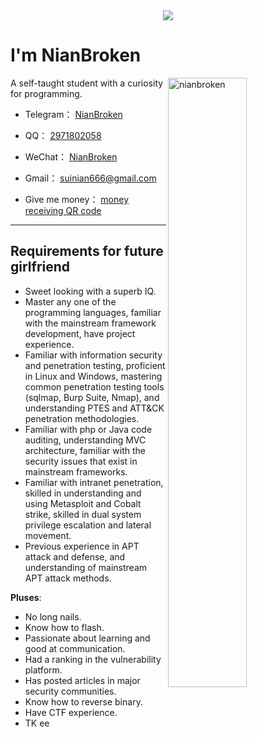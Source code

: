 <div align="center" ><img order-radius="100px" src="https://cdn.jsdelivr.net/gh/NianBroken/NianBroken/WriteCodes.gif"/></div>

# I'm NianBroken

<img align="right" width="50%" src="https://github-readme-stats.vercel.app/api?username=NianBroken&include_all_commits=true&rank_icon=github&hide_title=true&" alt="nianbroken" />

A self-taught student with a curiosity for programming.

- Telegram： [NianBroken](https://t.me/Nianbroken)

- QQ： [2971802058](https://qm.qq.com/cgi-bin/qm/qr?k=qC1PE50EbPizyX_9NHsNxQSWawteFoRD)

- WeChat： [NianBroken](https://cdn.jsdelivr.net/gh/NianBroken/NianBroken/WeChat.png)

- Gmail： [suinian666@gmail.com](mailto:suinian666@gmail.com)

- Give me money： [money receiving QR code](https://www.nianbroken.top/money_receiving_QR_code)
------
## Requirements for future girlfriend

- Sweet looking with a superb IQ.
- Master any one of the programming languages, familiar with the mainstream framework development, have project experience.
- Familiar with information security and penetration testing, proficient in Linux and Windows, mastering common penetration testing tools (sqlmap, Burp Suite, Nmap), and understanding PTES and ATT&CK penetration methodologies.
- Familiar with php or Java code auditing, understanding MVC architecture, familiar with the security issues that exist in mainstream frameworks.
- Familiar with intranet penetration, skilled in understanding and using Metasploit and Cobalt strike, skilled in dual system privilege escalation and lateral movement.
- Previous experience in APT attack and defense, and understanding of mainstream APT attack methods.

**Pluses**:

- No long nails.
- Know how to flash.
- Passionate about learning and good at communication.
- Had a ranking in the vulnerability platform.
- Has posted articles in major security communities.
- Know how to reverse binary.
- Have CTF experience.
- TK ee

